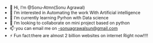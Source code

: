 - 👋 Hi, I’m @Sonu-Atmn(Sonu Agrawal)
- 👀 I’m interested in Automating the work With Artificial intelligence
- 🌱 I’m currently learning Pyrhon with Data science
- 💞️ I’m looking to collaborate on mini project based on python
- 📫 you can email me on -sonuagrawalsun@gmail.com
- ⚡ Fun fact:there are almost 2 billion websites on internet Right now!!!!

<!---
Sonu-Atmn/Sonu-Atmn is a ✨ special ✨ repository because its `README.md` (this file) appears on your GitHub profile.
You can click the Preview link to take a look at your changes.
--->
